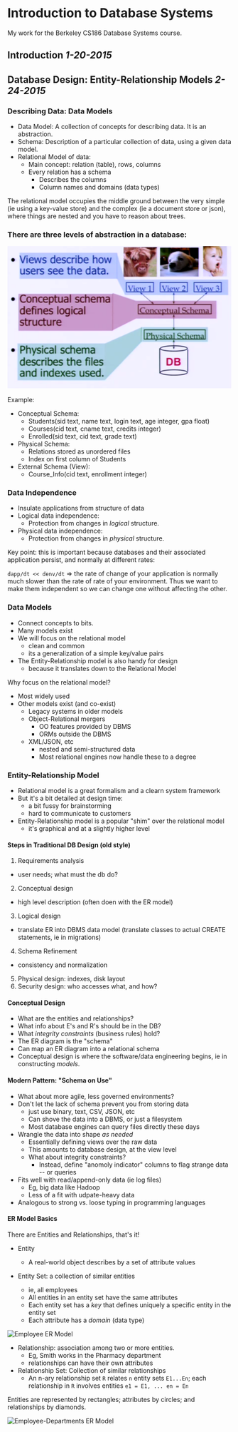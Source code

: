 # Introduction to Database Systems

My work for the Berkeley CS186 Database Systems course.

## Introduction _1-20-2015_


## Database Design: Entity-Relationship Models _2-24-2015_

### Describing Data: Data Models

* Data Model: A collection of concepts for describing data. It is an abstraction.
* Schema: Description of a particular collection of data, using a given data model.
* Relational Model of data:
  * Main concept: relation (table), rows, columns
  * Every relation has a schema
    * Describes the columns
    * Column names and domains (data types)

The relational model occupies the middle ground between the very simple (ie using a key-value store) and the complex (ie a document store or json), where things are nested and you have to reason about trees.

### There are three levels of abstraction in a database:

![Three levels of Database Abstraction](https://github.com/paulghaddad/databases/blob/master/images/three_levels_of_abstraction.png)

Example:
 
* Conceptual Schema:
  - Students(sid text, name text, login text, age integer, gpa float)
  - Courses(cid text, cname text, credits integer)
  - Enrolled(sid text, cid text, grade text)
* Physical Schema:
  - Relations stored as unordered files
  - Index on first column of Students
* External Schema (View):
  - Course_Info(cid text, enrollment integer)
  
### Data Independence

* Insulate applications from structure of data
* Logical data independence:
  - Protection from changes in _logical_ structure.
* Physical data independence:
  - Protection from changes in _physical_ structure.
  
Key point: this is important because databases and their associated application persist, and normally at different rates:

`dapp/dt << denv/dt` => the rate of change of your application is normally much slower than the rate of rate of your environment. Thus we want to make them independent so we can change one without affecting the other.

### Data Models

* Connect concepts to bits.
* Many models exist
* We will focus on the relational model
  - clean and common
  - its a generalization of a simple key/value pairs
* The Entity-Relationship model is also handy for design
  - because it translates down to the Relational Model
  
Why focus on the relational model?
* Most widely used
* Other models exist (and co-exist)
  - Legacy systems in older models
  - Object-Relational mergers
    - OO features provided by DBMS
    - ORMs outside the DBMS
  - XML/JSON, etc
    - nested and semi-structured data
    - Most relational engines now handle these to a degree
    
### Entity-Relationship Model
 
  * Relational model is a great formalism and a clearn system framework
  * But it's a bit detailed at design time:
    * a bit fussy for brainstorming
    * hard to communicate to customers
  * Entity-Relationship model is a popular "shim" over the relational model
    * it's graphical and at a slightly higher level
   
#### Steps in Traditional DB Design (old style)
 
1. Requirements analysis
  * user needs; what must the db do?
2. Conceptual design
  * high level description (often doen with the ER model)
3. Logical design
  * translate ER into DBMS data model (translate classes to actual CREATE statements, ie in migrations)
4. Schema Refinement
  * consistency and normalization
5. Physical design: indexes, disk layout
6. Security design: who accesses what, and how?

#### Conceptual Design

* What are the entities and relationships?
* What info about E's and R's should be in the DB?
* What _integrity constraints_ (business rules) hold?
* The ER diagram is the "schema"
* Can map an ER diagram into a relational schema
* Conceptual design is where the software/data engineering begins, ie in constructing _models_.

#### Modern Pattern: "Schema on Use"

* What about more agile, less governed environments?
* Don't let the lack of schema prevent you from storing data
  * just use binary, text, CSV, JSON, etc
  * Can shove the data into a DBMS, or just a filesystem
  * Most database engines can query files directly these days
* Wrangle the data into shape _as needed_
  * Essentially defining views over the raw data
  * This amounts to database design, at the view level
  * What about integrity constraints?
    - Instead, define "anomoly indicator" columns to flag strange data -- or queries
* Fits well with read/append-only data (ie log files)
  * Eg, big data like Hadoop
  * Less of a fit with udpate-heavy data
* Analogous to strong vs. loose typing in programming languages

#### ER Model Basics

There are Entities and Relationships, that's it!

* Entity
  - A real-world object describes by a set of attribute values
  
* Entity Set: a collection of similar entities
  - ie, all employees
  - All entities in an entity set have the same attributes
  - Each entity set has a _key_ that defines uniquely a specific entity in the entity set
  - Each attribute has a _domain_ (data type)
  
![Employee ER Model]()

* Relationship: association among two or more entities.
  - Eg, Smith works in the Pharmacy department
  - relationships can have their own attributes
* Relationship Set: Collection of similar relationships
  - An n-ary relationship set `R` relates `n` entity sets `E1...En`; each relationship in `R` involves entities `e1 = E1, ... en = En`
  
Entities are represented by rectangles; attributes by circles; and relationships by diamonds.

![Employee-Departments ER Model]()
  
